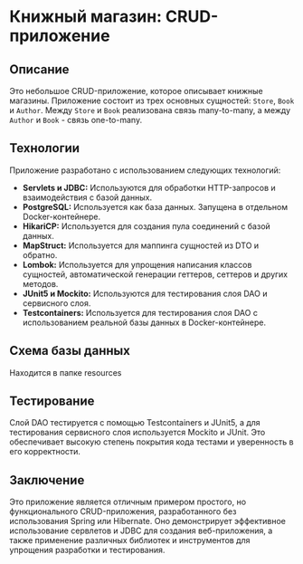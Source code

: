 # Книжный магазин: CRUD-приложение

## Описание

Это небольшое CRUD-приложение, которое описывает книжные магазины. Приложение состоит из трех основных сущностей: `Store`, `Book` и `Author`. Между `Store` и `Book` реализована связь many-to-many, а между `Author` и `Book` - связь one-to-many.

## Технологии

Приложение разработано с использованием следующих технологий:

- **Servlets и JDBC:** Используются для обработки HTTP-запросов и взаимодействия с базой данных.
- **PostgreSQL:** Используется как база данных. Запущена в отдельном Docker-контейнере.
- **HikariCP:** Используется для создания пула соединений с базой данных.
- **MapStruct:** Используется для маппинга сущностей из DTO и обратно.
- **Lombok:** Используется для упрощения написания классов сущностей, автоматической генерации геттеров, сеттеров и других методов.
- **JUnit5 и Mockito:** Используются для тестирования слоя DAO и сервисного слоя.
- **Testcontainers:** Используется для тестирования слоя DAO с использованием реальной базы данных в Docker-контейнере.

## Схема базы данных

Находится в папке resources

## Тестирование

Слой DAO тестируется с помощью Testcontainers и JUnit5, а для тестирования сервисного слоя используется Mockito и JUnit. Это обеспечивает высокую степень покрытия кода тестами и уверенность в его корректности.

## Заключение

Это приложение является отличным примером простого, но функционального CRUD-приложения, разработанного без использования Spring или Hibernate. Оно демонстрирует эффективное использование сервлетов и JDBC для создания веб-приложения, а также применение различных библиотек и инструментов для упрощения разработки и тестирования.
